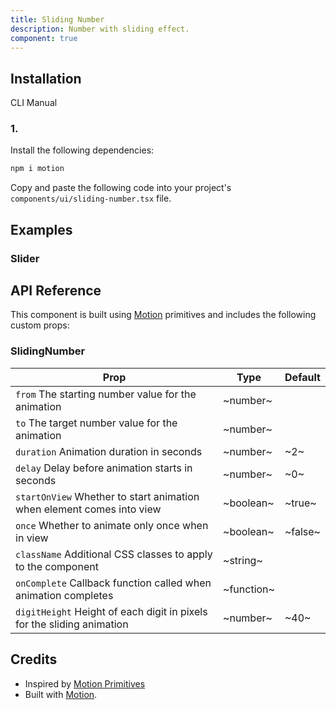 ```yaml
---
title: Sliding Number
description: Number with sliding effect.
component: true
---
```


## Installation

CLI
Manual

### 1.

Install the following dependencies:

```bash
npm i motion
```

Copy and paste the following code into your project's `components/ui/sliding-number.tsx` file.

## Examples

### Slider

## API Reference

This component is built using [Motion](https://motion.dev/) primitives and includes the following custom props:

### SlidingNumber

| Prop                                                                   | Type       | Default |
| ---------------------------------------------------------------------- | ---------- | ------- |
| `from` The starting number value for the animation                     | ~number~   |         |
| `to` The target number value for the animation                         | ~number~   |         |
| `duration` Animation duration in seconds                               | ~number~   | ~2~     |
| `delay` Delay before animation starts in seconds                       | ~number~   | ~0~     |
| `startOnView` Whether to start animation when element comes into view  | ~boolean~  | ~true~  |
| `once` Whether to animate only once when in view                       | ~boolean~  | ~false~ |
| `className` Additional CSS classes to apply to the component           | ~string~   |         |
| `onComplete` Callback function called when animation completes         | ~function~ |         |
| `digitHeight` Height of each digit in pixels for the sliding animation | ~number~   | ~40~    |

## Credits

- Inspired by [Motion Primitives](https://motion-primitives.com/docs/sliding-number)
- Built with [Motion](https://motion.dev/).

